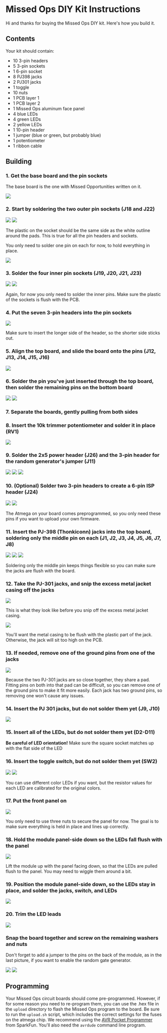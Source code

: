 # Missed Ops DIY Kit Instructions

Hi and thanks for buying the Missed Ops DIY kit. Here's how you build it.

## Contents

Your kit should contain:

- 10 3-pin headers
- 5 3-pin sockets
- 1 6-pin socket
- 8 PJ398 jacks
- 2 PJ301 jacks
- 1 toggle
- 10 nuts
- 1 PCB layer 1
- 1 PCB layer 2
- 1 Missed Ops aluminum face panel
- 4 blue LEDs
- 4 green LEDs
- 2 yellow LEDs
- 1 10-pin header
- 1 jumper (blue or green, but probably blue)
- 1 potentiometer
- 1 ribbon cable

## Building

### 1. Get the base board and the pin sockets

The base board is the one with Missed Opportunities written on it.

![](../img/mar-2021/DSC_0023_Cropped.jpg)

### 2. Start by soldering the two outer pin sockets (J18 and J22)

![](../img/mar-2021/DSC_0026_Cropped.jpg)
![](../img/mar-2021/DSC_0027_Cropped.jpg)

The plastic on the socket should be the same side as the white outline around the pads. This is true for all the pin headers and sockets.

You only need to solder one pin on each for now, to hold everything in place.

![](../img/mar-2021/DSC_0029_Cropped.jpg)

### 3. Solder the four inner pin sockets (J19, J20, J21, J23)

![](../img/mar-2021/DSC_0030_Cropped.jpg)
![](../img/mar-2021/DSC_0031_Cropped.jpg)

Again, for now you only need to solder the inner pins. Make sure the plastic of the sockets is flush with the PCB.

### 4. Put the seven 3-pin headers into the pin sockets

![](../img/mar-2021/DSC_0032_Cropped.jpg)

Make sure to insert the longer side of the header, so the shorter side sticks out.

### 5. Align the top board, and slide the board onto the pins (J12, J13, J14, J15, J16)

![](../img/mar-2021/DSC_0035_Cropped.jpg)

### 6. Solder the pin you've just inserted through the top board, then solder the remaining pins on the bottom board

![](../img/mar-2021/DSC_0033_Cropped.jpg)
![](../img/mar-2021/DSC_0034_Cropped.jpg)

### 7. Separate the boards, gently pulling from both sides

### 8. Insert the 10k trimmer potentiometer and solder it in place (RV1)

![](../img/mar-2021/DSC_0036_Cropped.jpg)

### 9. Solder the 2x5 power header (J26) and the 3-pin header for the random generator's jumper (J11)

![](../img/mar-2021/DSC_0037_Cropped.jpg)
![](../img/mar-2021/DSC_0038_Cropped.jpg)
![](../img/mar-2021/DSC_0039_Cropped.jpg)

### 10. (Optional) Solder two 3-pin headers to create a 6-pin ISP header (J24)

![](../img/mar-2021/DSC_0040_Cropped.jpg)
![](../img/mar-2021/DSC_0041_Cropped.jpg)

The Atmega on your board comes preprogrammed, so you only need these pins if you want to upload your own firmware.

### 11. Insert the PJ-398 (Thonkiconn) jacks into the top board, soldering only the middle pin on each (J1, J2, J3, J4, J5, J6, J7, J8)

![](../img/mar-2021/DSC_0043_Cropped.jpg)
![](../img/mar-2021/DSC_0044_Cropped.jpg)
![](../img/mar-2021/DSC_0045_Cropped.jpg)

Soldering only the middle pin keeps things flexible so you can make sure the jacks are flush with the board.

### 12. Take the PJ-301 jacks, and snip the excess metal jacket casing off the jacks

![](../img/mar-2021/DSC_0046_Cropped.jpg)

This is what they look like before you snip off the excess metal jacket casing.

![](../img/mar-2021/DSC_0047_Cropped.jpg)

You'll want the metal casing to be flush with the plastic part of the jack. Otherwise, the jack will sit too high on the PCB.

### 13. If needed, remove one of the ground pins from one of the jacks

![](../img/mar-2021/DSC_0049_Cropped.jpg)

Because the two PJ-301 jacks are so close together, they share a pad. Fitting pins on both into that pad can be difficult, so you can remove one of the ground pins to make it fit more easily. Each jack has two ground pins, so removing one won't cause any issues.

### 14. Insert the PJ 301 jacks, **but do not solder them yet** (J9, J10)

![](../img/mar-2021/DSC_0050_Cropped.jpg)

### 15. Insert all of the LEDs, **but do not solder them yet** (D2-D11)
**Be careful of LED orientation!** Make sure the square socket matches up with the flat side of the LED

### 16. Insert the toggle switch, **but do not solder them yet** (SW2)

![](../img/mar-2021/DSC_0053_Cropped.jpg)
![](../img/mar-2021/DSC_0054_Cropped.jpg)

You can use different color LEDs if you want, but the resistor values for each LED are calibrated for the original colors.

### 17. Put the front panel on

![](../img/mar-2021/DSC_0056_Cropped.jpg)

You only need to use three nuts to secure the panel for now. The goal is to make sure everything is held in place and lines up correctly.

### 18. Hold the module panel-side down so the LEDs fall flush with the panel

![](../img/mar-2021/DSC_0057_Cropped.jpg)

Lift the module up with the panel facing down, so that the LEDs are pulled flush to the panel. You may need to wiggle them around a bit.

### 19. Position the module panel-side down, so the LEDs stay in place, and solder the jacks, switch, and LEDs

![](../img/mar-2021/DSC_0058_Cropped.jpg)

### 20. Trim the LED leads

![](../img/mar-2021/DSC_0060_Cropped.jpg)

### Snap the board together and screw on the remaining washers and nuts

Don't forget to add a jumper to the pins on the back of the module, as in the last picture, if you want to enable the random gate generator.

![](../img/mar-2021/DSC_0062_Cropped.jpg)
![](../img/mar-2021/DSC_0063_Cropped.jpg)

## Programming

Your Missed Ops circuit boards should come pre-programmed. However, if for some reason you need to re-program them, you can use the .hex file in the `upload` directory to flash the Missed Ops program to the board. Be sure to run the `upload.sh` script, which includes the correct settings for the fuses on the atmega chip. We recommend using the [AVR Pocket Programmer](https://www.sparkfun.com/products/9825) from SparkFun. You'll also need the `avrdude` command line program.
